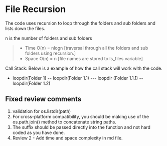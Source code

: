 # File Recursion

The code uses recursion to loop through the folders and sub folders and lists down the files. 

n is the number of folders and sub folders

> * Time O(n)  = nlogn [traversal through all the folders and sub folders using recursion.]
> * Space O(n) = n [file names are stored to ls_files variable]

Call Stack:
Below is a example of how the call stack will work with the code.
- loopdir(Folder 1)
-- loopdir(Folder 1.1)
--- loopdir (Folder 1.1.1)
-- loopdir(Folder 1.2)


Fixed review comments
----------------------
1. validation for os.listdir(path)
2. For cross-platform compatibility, you should be making use of the os.path.join() method to concatenate string paths. 
3. The suffix should be passed directly into the function and not hard coded as you have done.
4. Review 2 - Add time and space complexity in md file.